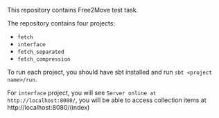 This repository contains Free2Move test task.

The repository contains four projects:

* `fetch`
* `interface`
* `fetch_separated`
* `fetch_compression`

To run each project, you should have sbt installed
and run `sbt <project name>/run`.

For `interface` project, you will see `Server online at http://localhost:8080/`,
you will be able to access collection items at http://localhost:8080/(index)
